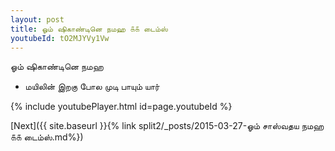 ```yaml
---
layout: post
title: ஓம் ஷிகாண்டினெ நமஹ ௧௧ டைம்ஸ்
youtubeId: tO2MJYVy1Vw
---
```

 
 
 ஓம் ஷிகாண்டினெ நமஹ  
 
 -  மயிலின் இறகு போல முடி பாயும் யார் 
 
  
 
  
 
 
 
 
 
 


{% include youtubePlayer.html id=page.youtubeId %}
 
[Next]({{ site.baseurl }}{% link  split2/_posts/2015-03-27-ஓம் சாஸ்வதய நமஹ ௧௧ டைம்ஸ்.md%})
 
